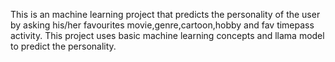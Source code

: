 This is an machine learning project that predicts the personality of the user by asking his/her favourites movie,genre,cartoon,hobby and fav timepass activity.
This project uses basic machine learning concepts and llama model to predict the personality.
